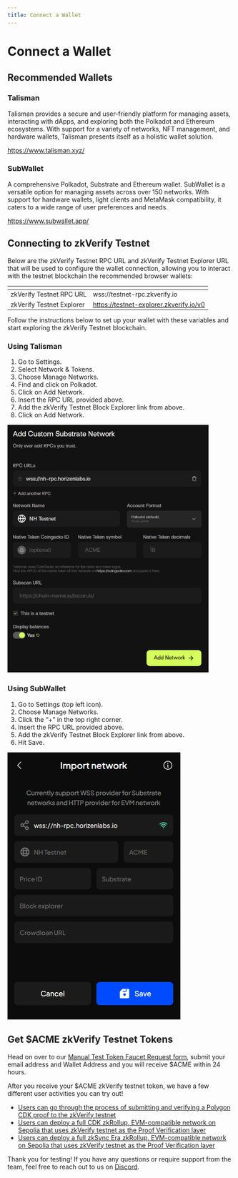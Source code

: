 ```yaml
---
title: Connect a Wallet
---
```


# Connect a Wallet

## Recommended Wallets

### Talisman

Talisman provides a secure and user-friendly platform for managing assets, interacting with dApps, and exploring both the Polkadot and Ethereum ecosystems. With support for a variety of networks, NFT management, and hardware wallets, Talisman presents itself as a holistic wallet solution.

https://www.talisman.xyz/

### SubWallet

A comprehensive Polkadot, Substrate and Ethereum wallet. 
SubWallet is a versatile option for managing assets across over 150 networks. With support for hardware wallets, light clients and MetaMask compatibility, it caters to a wide range of user preferences and needs.

https://www.subwallet.app/

## Connecting to zkVerify Testnet

Below are the zkVerify Testnet RPC URL and zkVerify Testnet Explorer URL that will be used to configure the wallet connection, allowing you to interact with the testnet blockchain the recommended browser wallets:

| <!-- -->                  | <!-- -->                                |
|---------------------------|-----------------------------------------|
| zkVerify Testnet RPC URL  | wss://testnet-rpc.zkverify.io           |
| zkVerify Testnet Explorer | https://testnet-explorer.zkverify.io/v0 |

Follow the instructions below to set up your wallet with these variables and start exploring the zkVerify Testnet blockchain.

### Using Talisman

1. Go to Settings.
2. Select Network & Tokens.
3. Choose Manage Networks.
4. Find and click on Polkadot.
5. Click on Add Network.
6. Insert the RPC URL provided above.
7. Add the zkVerify Testnet Block Explorer link from above.
8. Click on Add Network.

![](./img/talisman-add-network.png)

### Using SubWallet

1. Go to Settings (top left icon).
2. Choose Manage Networks.
3. Click the “+” in the top right corner.
4. Insert the RPC URL provided above.
5. Add the zkVerify Testnet Block Explorer link from above.
6. Hit Save.

![](./img/subwallet-add-network.png)

## Get $ACME zkVerify Testnet Tokens

Head on over to our [Manual Test Token Faucet Request form](https://cztdlssdwco.typeform.com/to/GD6xdx2I?typeform-source=www.google.com), submit your email address and Wallet Address and you will receive $ACME within 24 hours.

After you receive your $ACME zkVerify testnet token, we have a few different user activities you can try out! 

* [Users can go through the process of submitting and verifying a Polygon CDK proof to the zkVerify testnet](./03-proof_submission_interface/03-tenderly_polygon_cdk_proof_submission.md)
* [Users can deploy a full CDK zkRollup, EVM-compatible network on Sepolia that uses zkVerify testnet as the Proof Verification layer](./08-integrations/01-polygon_cdk/01-polygon_cdk_installation.md)
* [Users can deploy a full zkSync Era zkRollup, EVM-compatible network on Sepolia that uses zkVerify testnet as the Proof Verification layer](./08-integrations/02-zksync-era/01-zksync_installation.md)

Thank you for testing! If you have any questions or require support from the team, feel free to reach out to us on [Discord](https://discord.gg/zkverify).

